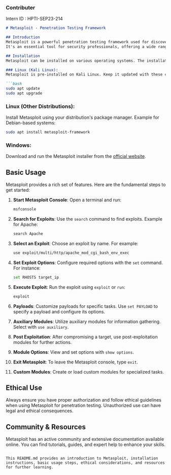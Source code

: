 ### Contributer
Intern ID : HPTI-SEP23-214

```markdown
# Metasploit - Penetration Testing Framework

## Introduction
Metasploit is a powerful penetration testing framework used for discovering and exploiting vulnerabilities in computer systems and networks.
It's an essential tool for security professionals, offering a wide range of capabilities for ethical hacking and security research.

## Installation
Metasploit can be installed on various operating systems. The installation process may vary depending on your OS. Below are some general steps for installing Metasploit:

### Linux (Kali Linux):
Metasploit is pre-installed on Kali Linux. Keep it updated with these commands:

```bash
sudo apt update
sudo apt upgrade
```

### Linux (Other Distributions):
Install Metasploit using your distribution's package manager. Example for Debian-based systems:

```bash
sudo apt install metasploit-framework
```

### Windows:
Download and run the Metasploit installer from the [official website](https://www.metasploit.com/download).

## Basic Usage
Metasploit provides a rich set of features. Here are the fundamental steps to get started:

1. **Start Metasploit Console**:
   Open a terminal and run:
   ```bash
   msfconsole
   ```

2. **Search for Exploits**:
   Use the `search` command to find exploits. Example for Apache:
   ```bash
   search Apache
   ```

3. **Select an Exploit**:
   Choose an exploit by name. For example:
   ```bash
   use exploit/multi/http/apache_mod_cgi_bash_env_exec
   ```

4. **Set Exploit Options**:
   Configure required options with the `set` command. For instance:
   ```bash
   set RHOSTS target_ip
   ```

5. **Execute Exploit**:
   Run the exploit using `exploit` or `run`:
   ```bash
   exploit
   ```

6. **Payloads**:
   Customize payloads for specific tasks. Use `set PAYLOAD` to specify a payload and configure its options.

7. **Auxiliary Modules**:
   Utilize auxiliary modules for information gathering. Select with `use auxiliary`.

8. **Post Exploitation**:
   After compromising a target, use post-exploitation modules for further actions.

9. **Module Options**:
   View and set options with `show options`.

10. **Exit Metasploit**:
    To leave the Metasploit console, type `exit`.

11. **Custom Modules**:
    Create or load custom modules for specialized tasks.

## Ethical Use
Always ensure you have proper authorization and follow ethical guidelines when using Metasploit for penetration testing. Unauthorized use can have legal and ethical consequences.

## Community & Resources
Metasploit has an active community and extensive documentation available online. You can find tutorials, guides, and expert help to enhance your skills.
```

This README.md provides an introduction to Metasploit, installation instructions, basic usage steps, ethical considerations, and resources for further learning.

